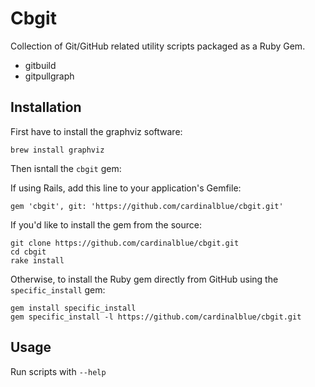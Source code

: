 # Cbgit

Collection of Git/GitHub related utility scripts packaged as a Ruby Gem.

- gitbuild
- gitpullgraph

## Installation

First have to install the graphviz software:

    brew install graphviz

Then isntall the `cbgit` gem:

If using Rails, add this line to your application's Gemfile:

    gem 'cbgit', git: 'https://github.com/cardinalblue/cbgit.git'

If you'd like to install the gem from the source:

    git clone https://github.com/cardinalblue/cbgit.git
    cd cbgit
    rake install

Otherwise, to install the Ruby gem directly from GitHub using the `specific_install` gem:

    gem install specific_install
    gem specific_install -l https://github.com/cardinalblue/cbgit.git

## Usage

Run scripts with `--help`

